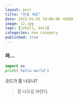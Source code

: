 ```yaml
---
layout: post
title: "안녕 세상"
date: 2022-01-01 18:00:00 +0200
image: 12.jpg
tags: [jekyll, docs]
categories: new category
published: true 
---
```


### 와...

```python
import os
print('hello world') 
```
코드가 잘 나오나?

> 잘 나오길 바란다.
